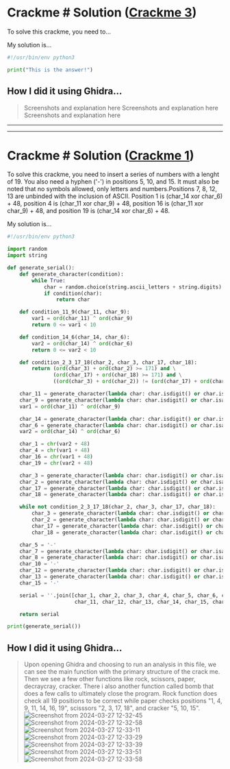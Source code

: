 # Crackme # Solution ([Crackme 3](http://crackmes.cf/users/twistedtux/first_keygenme/download/keygenme.tgz))
To solve this crackme, you need to...

My solution is...
```python
#!/usr/bin/env python3

print("This is the answer!")
```
## How I did it using Ghidra...


> Screenshots and explanation here Screenshots and explanation here Screenshots and explanation here


---
---
# Crackme # Solution ([Crackme 1](http://crackmes.cf/users/seveb/crackme05/download/crackme05.tar.gz))
To solve this crackme, you need to insert a series of numbers with a lenght of 19. You also need a hyphen ('-') in positions 5, 10, and 15. It must also be noted that no symbols allowed, only letters and numbers.Positions 7, 8, 12, 13 are unbinded with the inclusion of ASCII. Position 1 is (char_14 xor char_6) + 48, position 4 is (char_11 xor char_9) + 48, position 16 is (char_11 xor char_9) + 48, and position 19 is (char_14 xor char_6) + 48.

My solution is...
```python
#!/usr/bin/env python3

import random
import string

def generate_serial():
    def generate_character(condition):
        while True:
            char = random.choice(string.ascii_letters + string.digits)
            if condition(char):
                return char

    def condition_11_9(char_11, char_9):
        var1 = ord(char_11) ^ ord(char_9)
        return 0 <= var1 < 10

    def condition_14_6(char_14, char_6):
        var2 = ord(char_14) ^ ord(char_6)
        return 0 <= var2 < 10

    def condition_2_3_17_18(char_2, char_3, char_17, char_18):
        return (ord(char_3) + ord(char_2) >= 171) and \
               (ord(char_17) + ord(char_18) >= 171) and \
               ((ord(char_3) + ord(char_2)) != (ord(char_17) + ord(char_18)))

    char_11 = generate_character(lambda char: char.isdigit() or char.isalpha())
    char_9 = generate_character(lambda char: char.isdigit() or char.isalpha())
    var1 = ord(char_11) ^ ord(char_9)

    char_14 = generate_character(lambda char: char.isdigit() or char.isalpha())
    char_6 = generate_character(lambda char: char.isdigit() or char.isalpha())
    var2 = ord(char_14) ^ ord(char_6)

    char_1 = chr(var2 + 48)
    char_4 = chr(var1 + 48)
    char_16 = chr(var1 + 48)
    char_19 = chr(var2 + 48)

    char_3 = generate_character(lambda char: char.isdigit() or char.isalpha())
    char_2 = generate_character(lambda char: char.isdigit() or char.isalpha())
    char_17 = generate_character(lambda char: char.isdigit() or char.isalpha())
    char_18 = generate_character(lambda char: char.isdigit() or char.isalpha())

    while not condition_2_3_17_18(char_2, char_3, char_17, char_18):
        char_3 = generate_character(lambda char: char.isdigit() or char.isalpha())
        char_2 = generate_character(lambda char: char.isdigit() or char.isalpha())
        char_17 = generate_character(lambda char: char.isdigit() or char.isalpha())
        char_18 = generate_character(lambda char: char.isdigit() or char.isalpha())

    char_5 = '-'
    char_7 = generate_character(lambda char: char.isdigit() or char.isalpha())
    char_8 = generate_character(lambda char: char.isdigit() or char.isalpha())
    char_10 = '-'
    char_12 = generate_character(lambda char: char.isdigit() or char.isalpha())
    char_13 = generate_character(lambda char: char.isdigit() or char.isalpha())
    char_15 = '-'

    serial = ''.join([char_1, char_2, char_3, char_4, char_5, char_6, char_7, char_8, char_9, char_10,
                      char_11, char_12, char_13, char_14, char_15, char_16, char_17, char_18, char_19])

    return serial

print(generate_serial())

```
## How I did it using Ghidra...

> Upon opening Ghidra and choosing to run an analysis in this file, we can see the main function with the primary structure of the crack me. Then we see a few other functions like rock, scissors, paper, decraycray, cracker. There i also another function called bomb that does a few calls to ultimately close the program. Rock function does check all 19 positions to be correct while paper checks positions "1, 4, 9, 11, 14, 16, 19", scisssors "2, 3, 17, 18", and cracker "5, 10, 15".
![Screenshot from 2024-03-27 12-32-45](https://github.com/erickn02/CS479-579-Reverse-Engineering-at-NMSU/assets/111537523/c4e9483b-f480-4541-8410-2094289c7f35)
![Screenshot from 2024-03-27 12-32-58](https://github.com/erickn02/CS479-579-Reverse-Engineering-at-NMSU/assets/111537523/9fcfa997-c676-4d78-b220-3457c05bee84)
![Screenshot from 2024-03-27 12-33-11](https://github.com/erickn02/CS479-579-Reverse-Engineering-at-NMSU/assets/111537523/528064fe-d897-4f27-af16-721828ada5b8)
![Screenshot from 2024-03-27 12-33-29](https://github.com/erickn02/CS479-579-Reverse-Engineering-at-NMSU/assets/111537523/1cc38a2b-5158-4eea-b9a7-8d2aa4b81d85)
![Screenshot from 2024-03-27 12-33-39](https://github.com/erickn02/CS479-579-Reverse-Engineering-at-NMSU/assets/111537523/b0e5da3a-4ec2-4e70-bb83-968cffb42e11)
![Screenshot from 2024-03-27 12-33-51](https://github.com/erickn02/CS479-579-Reverse-Engineering-at-NMSU/assets/111537523/b1a4bbd3-ccb3-430f-b73e-08b4a1c31fe0)
![Screenshot from 2024-03-27 12-33-58](https://github.com/erickn02/CS479-579-Reverse-Engineering-at-NMSU/assets/111537523/c0a9f550-e943-4317-875f-b47b6b5fe211)
